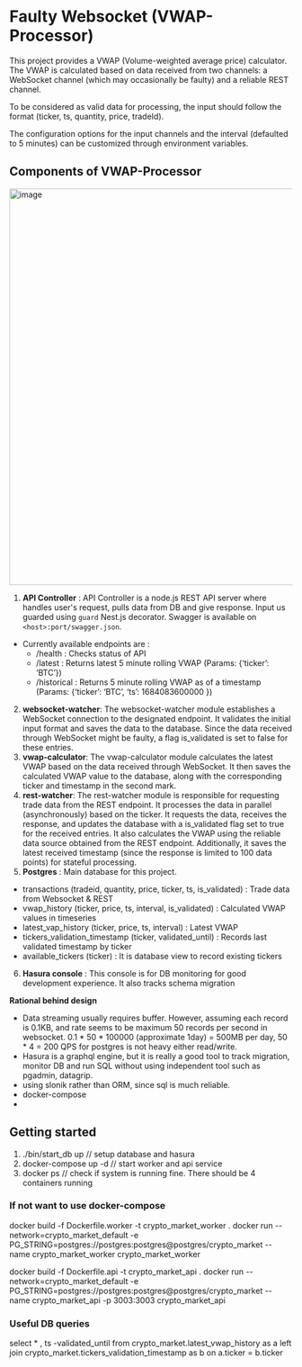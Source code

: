 
# Faulty Websocket (VWAP-Processor)

This project provides a VWAP (Volume-weighted average price) calculator. The VWAP is calculated based on data received from two channels: a WebSocket channel (which may occasionally be faulty) and a reliable REST channel.

To be considered as valid data for processing, the input should follow the format (ticker, ts, quantity, price, tradeId).

The configuration options for the input channels and the interval (defaulted to 5 minutes) can be customized through environment variables.


## Components of VWAP-Processor

<img width="705" alt="image" src="https://github.com/hyossid/crypto-vwap/assets/34973707/4b967959-dc32-4853-a4c4-94fe292ea5cc">




1. **API Controller** : API Controller is a node.js REST API server where handles user's request, pulls data from DB and give response. Input us guarded using `guard` Nest.js decorator. Swagger is available on `<host>:port/swagger.json`. 
  - Currently available endpoints are :
    - /health : Checks status of API 
    - /latest : Returns latest 5 minute rolling VWAP (Params: {‘ticker’: ‘BTC’})
    - /historical : Returns 5 minute rolling VWAP as of a timestamp (Params: {‘ticker’: ‘BTC’, ‘ts’: 1684083600000 })

2. **websocket-watcher**: The websocket-watcher module establishes a WebSocket connection to the designated endpoint. It validates the initial input format and saves the data to the database. Since the data received through WebSocket might be faulty, a flag is_validated is set to false for these entries.
3. **vwap-calculator**: The vwap-calculator module calculates the latest VWAP based on the data received through WebSocket. It then saves the calculated VWAP value to the database, along with the corresponding ticker and timestamp in the second mark.
4. **rest-watcher**: The rest-watcher module is responsible for requesting trade data from the REST endpoint. It processes the data in parallel (asynchronously) based on the ticker. It requests the data, receives the response, and updates the database with a is_validated flag set to true for the received entries. It also calculates the VWAP using the reliable data source obtained from the REST endpoint. Additionally, it saves the latest received timestamp (since the response is limited to 100 data points) for stateful processing.
5. **Postgres** : Main database for this project. 
  - transactions (tradeid, quantity, price, ticker, ts, is_validated) : Trade data from Websocket & REST
  - vwap_history (ticker, price, ts, interval, is_validated) : Calculated VWAP values in timeseries
  - latest_vap_history (ticker, price, ts, interval) : Latest VWAP 
  - tickers_validation_timestamp (ticker, validated_until) : Records last validated timestamp by ticker
  - available_tickers (ticker) : It is database view to record existing tickers  
6. **Hasura console** : This console is for DB monitoring for good development experience. It also tracks schema migration

**Rational behind design**
- Data streaming usually requires buffer. However, assuming each record is 0.1KB, and rate seems to be maximum 50 records per second in websocket. 0.1 * 50 * 100000 (approximate 1day) = 500MB per day, 50 * 4 = 200 QPS for postgres is not heavy either read/write. 
- Hasura is a graphql engine, but it is really a good tool to track migration, monitor DB and run SQL without using independent tool such as pgadmin, datagrip.
- using slonik rather than ORM, since sql is much reliable.
- docker-compose 
- 
## Getting started


1. ./bin/start_db up  // setup database and hasura
2. docker-compose up -d // start worker and api service
3. docker ps // check if system is running fine. There should be 4 containers running



### If not want to use docker-compose 

docker build -f Dockerfile.worker -t crypto_market_worker . 
docker run --network=crypto_market_default -e PG_STRING=postgres://postgres:postgres@postgres/crypto_market --name crypto_market_worker crypto_market_worker


docker build -f Dockerfile.api -t crypto_market_api .
docker run --network=crypto_market_default -e PG_STRING=postgres://postgres:postgres@postgres/crypto_market --name crypto_market_api -p 3003:3003 crypto_market_api




### Useful DB queries

select * , ts -validated_until from crypto_market.latest_vwap_history as a left join crypto_market.tickers_validation_timestamp as b on a.ticker = b.ticker

